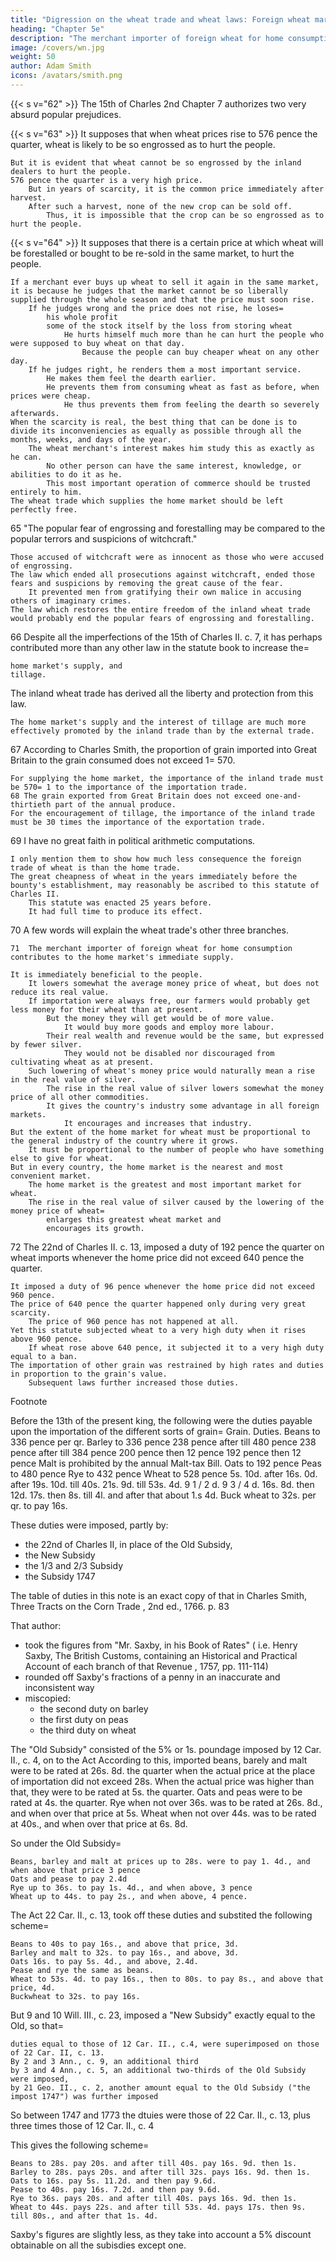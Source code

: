 ```yaml
---
title: "Digression on the wheat trade and wheat laws: Foreign wheat market"
heading: "Chapter 5e"
description: "The merchant importer of foreign wheat for home consumption contributes to the home market's immediate supply"
image: /covers/wn.jpg
weight: 50
author: Adam Smith
icons: /avatars/smith.png
--- 
```




{{< s v="62" >}} The 15th of Charles 2nd Chapter 7 authorizes two very absurd popular prejudices.

{{< s v="63" >}} It supposes that when wheat prices rise to 576 pence the quarter, wheat is likely to be so engrossed as to hurt the people.

    But it is evident that wheat cannot be so engrossed by the inland dealers to hurt the people.
    576 pence the quarter is a very high price.
        But in years of scarcity, it is the common price immediately after harvest.
        After such a harvest, none of the new crop can be sold off.
            Thus, it is impossible that the crop can be so engrossed as to hurt the people.


{{< s v="64" >}} It supposes that there is a certain price at which wheat will be forestalled or bought to be re-sold in the same market, to hurt the people.

    If a merchant ever buys up wheat to sell it again in the same market, it is because he judges that the market cannot be so liberally supplied through the whole season and that the price must soon rise.
        If he judges wrong and the price does not rise, he loses= 
            his whole profit
            some of the stock itself by the loss from storing wheat
                He hurts himself much more than he can hurt the people who were supposed to buy wheat on that day.
                    Because the people can buy cheaper wheat on any other day.
        If he judges right, he renders them a most important service.
            He makes them feel the dearth earlier.
            He prevents them from consuming wheat as fast as before, when prices were cheap.
                He thus prevents them from feeling the dearth so severely afterwards.
    When the scarcity is real, the best thing that can be done is to divide its inconveniencies as equally as possible through all the months, weeks, and days of the year.
        The wheat merchant's interest makes him study this as exactly as he can.
            No other person can have the same interest, knowledge, or abilities to do it as he.
            This most important operation of commerce should be trusted entirely to him.
    The wheat trade which supplies the home market should be left perfectly free.

 

65
"The popular fear of engrossing and forestalling may be compared to the popular terrors and suspicions of witchcraft."

    Those accused of witchcraft were as innocent as those who were accused of engrossing.
    The law which ended all prosecutions against witchcraft, ended those fears and suspicions by removing the great cause of the fear.
        It prevented men from gratifying their own malice in accusing others of imaginary crimes.
    The law which restores the entire freedom of the inland wheat trade would probably end the popular fears of engrossing and forestalling.

 

66  Despite all the imperfections of the 15th of Charles II. c. 7, it has perhaps contributed more than any other law in the statute book to increase the= 

    home market's supply, and
    tillage.

The inland wheat trade has derived all the liberty and protection from this law.

    The home market's supply and the interest of tillage are much more effectively promoted by the inland trade than by the external trade.

 

67 According to Charles Smith, the proportion of grain imported into Great Britain to the grain consumed does not exceed 1= 570.

    For supplying the home market, the importance of the inland trade must be 570= 1 to the importance of the importation trade.
    68 The grain exported from Great Britain does not exceed one-and-thirtieth part of the annual produce.
    For the encouragement of tillage, the importance of the inland trade must be 30 times the importance of the exportation trade.

 

69
I have no great faith in political arithmetic computations.

    I only mention them to show how much less consequence the foreign trade of wheat is than the home trade.
    The great cheapness of wheat in the years immediately before the bounty's establishment, may reasonably be ascribed to this statute of Charles II.
        This statute was enacted 25 years before.
        It had full time to produce its effect.

 

70 A few words will explain the wheat trade's other three branches.

    71  The merchant importer of foreign wheat for home consumption contributes to the home market's immediate supply.

    It is immediately beneficial to the people.
        It lowers somewhat the average money price of wheat, but does not reduce its real value.
        If importation were always free, our farmers would probably get less money for their wheat than at present.
            But the money they will get would be of more value.
                It would buy more goods and employ more labour.
            Their real wealth and revenue would be the same, but expressed by fewer silver.
                They would not be disabled nor discouraged from cultivating wheat as at present.
        Such lowering of wheat's money price would naturally mean a rise in the real value of silver.
            The rise in the real value of silver lowers somewhat the money price of all other commodities.
            It gives the country's industry some advantage in all foreign markets.
                It encourages and increases that industry.
    But the extent of the home market for wheat must be proportional to the general industry of the country where it grows.
        It must be proportional to the number of people who have something else to give for wheat.
    But in every country, the home market is the nearest and most convenient market.
        The home market is the greatest and most important market for wheat.
        The rise in the real value of silver caused by the lowering of the money price of wheat= 
            enlarges this greatest wheat market and
            encourages its growth.



  72  The 22nd of Charles II. c. 13, imposed a duty of 192 pence the quarter on wheat imports whenever the home price did not exceed 640 pence the quarter.

    It imposed a duty of 96 pence whenever the home price did not exceed 960 pence.
    The price of 640 pence the quarter happened only during very great scarcity.
        The price of 960 pence has not happened at all.
    Yet this statute subjected wheat to a very high duty when it rises above 960 pence.
        If wheat rose above 640 pence, it subjected it to a very high duty equal to a ban.
    The importation of other grain was restrained by high rates and duties in proportion to the grain's value.
        Subsequent laws further increased those duties.

Footnote

Before the 13th of the present king, the following were the duties payable upon the importation of the different sorts of grain= 
Grain. 	Duties.
Beans to 336 pence per qr.
Barley to 336 pence 	238 pence after till 480 pence
238 pence after till 384 pence 	200 pence then 12 pence
192 pence then 12 pence
Malt is prohibited by the annual Malt-tax Bill.
Oats to 192 pence
Peas to 480 pence
Rye to 432 pence
Wheat to 528 pence 	5s. 10d. after
16s. 0d. after
19s. 10d. till 40s.
21s.  9d.  till   53s. 4d. 	9 1 / 2 d.
9 3 / 4 d.
16s. 8d. then 12d.
17s. then   8s.
till 4l. and after that about 1.s 4d.
Buck wheat to 32s. per qr. to pay 16s.

These duties were imposed, partly by:
- the 22nd of Charles II, in place of the Old Subsidy,
- the New Subsidy
- the 1/3 and 2/3 Subsidy
- the Subsidy 1747

The table of duties in this note is an exact copy of that in Charles Smith, Three Tracts on the Corn Trade , 2nd ed., 1766. p. 83

That author:
- took the figures from "Mr. Saxby, in his Book of Rates" ( i.e. Henry Saxby, The British Customs, containing an Historical and Practical Account of each branch of that Revenue , 1757, pp. 111-114)
- rounded off Saxby's fractions of a penny in an inaccurate and inconsistent way
- miscopied:
  - the second duty on barley
  - the first duty on peas
  - the third duty on wheat

The "Old Subsidy" consisted of the 5% or 1s. poundage imposed by 12 Car. II., c. 4, on to the Act
According to this, imported beans, barely and malt were to be rated at 26s. 8d. the quarter when the actual price at the place of importation did not exceed 28s.
When the actual price was higher than that, they were to be rated at 5s. the quarter.
Oats and peas were to be rated at 4s. the quarter.
Rye when not over 36s. was to be rated at 26s. 8d., and when over that price at 5s.
Wheat when not over 44s. was to be rated at 40s., and when over that price at 6s. 8d.

So under the Old Subsidy= 

    Beans, barley and malt at prices up to 28s. were to pay 1. 4d., and when above that price 3 pence
    Oats and pease to pay 2.4d
    Rye up to 36s. to pay 1s. 4d., and when above, 3 pence
    Wheat up to 44s. to pay 2s., and when above, 4 pence.

The Act 22 Car. II., c. 13, took off these duties and substited the following scheme= 

    Beans to 40s to pay 16s., and above that price, 3d.
    Barley and malt to 32s. to pay 16s., and above, 3d.
    Oats 16s. to pay 5s. 4d., and above, 2.4d.
    Pease and rye the same as beans.
    Wheat to 53s. 4d. to pay 16s., then to 80s. to pay 8s., and above that price, 4d.
    Buckwheat to 32s. to pay 16s.

But 9 and 10 Will. III., c. 23, imposed a "New Subsidy" exactly equal to the Old, so that= 

    duties equal to those of 12 Car. II., c.4, were superimposed on those of 22 Car. II, c. 13.
    By 2 and 3 Ann., c. 9, an additional third
    by 3 and 4 Ann., c. 5, an additional two-thirds of the Old Subsidy were imposed,
    by 21 Geo. II., c. 2, another amount equal to the Old Subsidy ("the impost 1747") was further imposed

So between 1747 and 1773 the dtuies were those of 22 Car. II., c. 13, plus three times those of 12 Car. II., c. 4

This gives the following scheme= 

    Beans to 28s. pay 20s. and after till 40s. pay 16s. 9d. then 1s.
    Barley to 28s. pays 20s. and after till 32s. pays 16s. 9d. then 1s.
    Oats to 16s. pay 5s. 11.2d. and then pay 9.6d.
    Pease to 40s. pay 16s. 7.2d. and then pay 9.6d.
    Rye to 36s. pays 20s. and after till 40s. pays 16s. 9d. then 1s.
    Wheat to 44s. pays 22s. and after till 53s. 4d. pays 17s. then 9s. till 80s., and after that 1s. 4d.

Saxby's figures are slightly less, as they take into account a 5% discount obtainable on all the subisdies except one.

